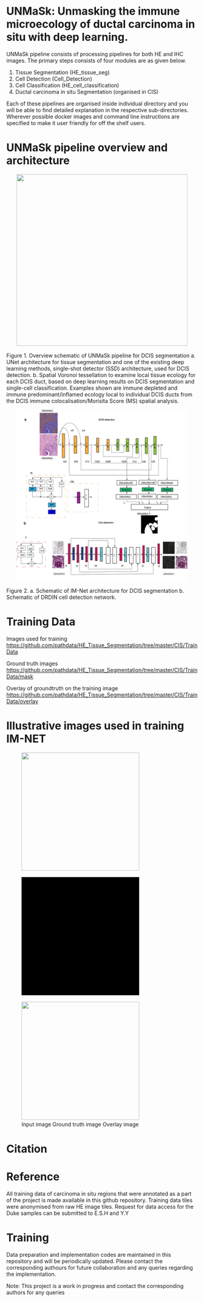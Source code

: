 # UNMaSk: Unmasking the immune microecology of ductal carcinoma in situ with deep learning.



UNMaSk pipeline consists of processing pipelines for both HE and IHC images. The primary steps consists of four modules are as given below.
1. Tissue Segmentation (HE_tissue_seg)
2. Cell Detection      (Cell_Detection)
3. Cell Classification (HE_cell_classification)
4. Ductal carcinoma in situ Segmentation (organised in CIS)

Each of these pipelines are organised inside individual directory and you will be able to find detailed explanation in the respective sub-directories. Wherever possible docker images and command line instructions are specified to make it user friendly for off the shelf users.

# UNMaSk pipeline overview and architecture 


<p align="center">
  <img src="environment/Fig1_overview.png" width="450" height="450"/>
   <figcaption> Figure 1. Overview schematic of UNMaSk pipeline for DCIS segmentation a. UNet architecture for tissue segmentation and one
of the existing deep learning methods, single-shot detector (SSD) architecture, used for DCIS detection. b. Spatial Voronoi tessellation to
examine local tissue ecology for each DCIS duct, based on deep learning results on DCIS segmentation and single-cell classification. Examples
shown are immune depleted and immune predominant/inflamed ecology local to individual DCIS ducts from the DCIS immune
colocalisation/Morisita Score (MS) spatial analysis. </figcaption>
 </p>
 

 

 <p align="center">
  
   <img src="environment/Fig2_ab_Revised_v1.png" width="450" height="450"/>
   <figcaption> Figure 2. a. Schematic of IM-Net architecture for DCIS segmentation b. Schematic of DRDIN cell detection network. </figcaption>
  </p>
  


# Training Data

Images used for training
https://github.com/pathdata/HE_Tissue_Segmentation/tree/master/CIS/TrainData

Ground truth images
https://github.com/pathdata/HE_Tissue_Segmentation/tree/master/CIS/TrainData/mask

Overlay of groundtruth on the training image
https://github.com/pathdata/HE_Tissue_Segmentation/tree/master/CIS/TrainData/overlay

# Illustrative images used in training IM-NET

<div class="items">
<figure>
    <img src="CIS/PrepareData/IM-NET/training_material/DCIS_freehand_sampled_pos_img_movie_001.gif" width="310" height="310">
    
</figure>
<figure>
    <img src="CIS/PrepareData/IM-NET/training_material/DCIS_freehand_sampled_pos_mask_movie_001.gif" width="310" height="310"> 
    
</figure>
<figure>
    <img src="CIS/PrepareData/IM-NET/training_material/DCIS_freehand_sampled_pos_overlay_movie_001.gif" width="310" height="310"/>
    <figcaption>    Input image Ground truth image Overlay image </figcaption>
 </figure>

</div>



# Citation

# Reference

All training data of carcinoma in situ regions that were annotated as a part of the project is made available in this github repository.
Training data tiles were anonymised from raw HE image tiles. Request for data access for the Duke samples can be submitted to E.S.H and Y.Y

# Training
Data preparation and implementation codes are maintained in this repository and will be periodically updated. Please contact the corresponding authours for future collaboration and any queries regarding the implementation.

Note: This project is a work in progress and contact the corresponding authors for any queries

